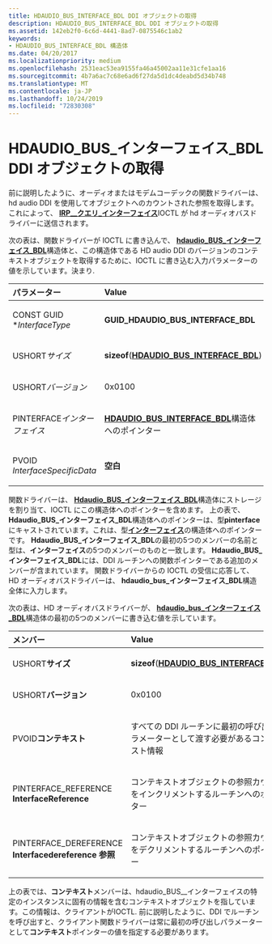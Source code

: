 ```yaml
---
title: HDAUDIO_BUS_INTERFACE_BDL DDI オブジェクトの取得
description: HDAUDIO_BUS_INTERFACE_BDL DDI オブジェクトの取得
ms.assetid: 142eb2f0-6c6d-4441-8ad7-0875546c1ab2
keywords:
- HDAUDIO_BUS_INTERFACE_BDL 構造体
ms.date: 04/20/2017
ms.localizationpriority: medium
ms.openlocfilehash: 2531eac53ea9155fa46a45002aa11e31cfe1aa16
ms.sourcegitcommit: 4b7a6ac7c68e6ad6f27da5d1dc4deabd5d34b748
ms.translationtype: MT
ms.contentlocale: ja-JP
ms.lasthandoff: 10/24/2019
ms.locfileid: "72830308"
---
```

# <a name="obtaining-an-hdaudio_bus_interface_bdl-ddi-object"></a>HDAUDIO\_BUS\_インターフェイス\_BDL DDI オブジェクトの取得


前に説明したように、オーディオまたはモデムコーデックの関数ドライバーは、hd audio DDI を使用してオブジェクトへのカウントされた参照を取得します。これによって、 [**IRP\_\_クエリ\_インターフェイス**](https://docs.microsoft.com/windows-hardware/drivers/kernel/irp-mn-query-interface)IOCTL が hd オーディオバスドライバーに送信されます。

次の表は、関数ドライバーが IOCTL に書き込んで、 [**hdaudio\_BUS\_インターフェイス\_BDL**](https://docs.microsoft.com/windows-hardware/drivers/ddi/hdaudio/ns-hdaudio-_hdaudio_bus_interface_bdl)構造体と、この構造体である HD audio DDI のバージョンのコンテキストオブジェクトを取得するために、IOCTL に書き込む入力パラメーターの値を示しています。決まり.

<table>
<colgroup>
<col width="50%" />
<col width="50%" />
</colgroup>
<thead>
<tr class="header">
<th align="left">パラメーター</th>
<th align="left">Value</th>
</tr>
</thead>
<tbody>
<tr class="odd">
<td align="left"><p>CONST GUID *<em>InterfaceType</em></p></td>
<td align="left"><p><strong>GUID_HDAUDIO_BUS_INTERFACE_BDL</strong></p></td>
</tr>
<tr class="even">
<td align="left"><p>USHORT<em>サイズ</em></p></td>
<td align="left"><p><strong>sizeof</strong>(<a href="https://docs.microsoft.com/windows-hardware/drivers/ddi/hdaudio/ns-hdaudio-_hdaudio_bus_interface_bdl" data-raw-source="[&lt;strong&gt;HDAUDIO_BUS_INTERFACE_BDL&lt;/strong&gt;](https://docs.microsoft.com/windows-hardware/drivers/ddi/hdaudio/ns-hdaudio-_hdaudio_bus_interface_bdl)"><strong>HDAUDIO_BUS_INTERFACE_BDL</strong></a>)</p></td>
</tr>
<tr class="odd">
<td align="left"><p>USHORT<em>バージョン</em></p></td>
<td align="left"><p>0x0100</p></td>
</tr>
<tr class="even">
<td align="left"><p>PINTERFACE<em>インターフェイス</em></p></td>
<td align="left"><p><a href="https://docs.microsoft.com/windows-hardware/drivers/ddi/hdaudio/ns-hdaudio-_hdaudio_bus_interface_bdl" data-raw-source="[&lt;strong&gt;HDAUDIO_BUS_INTERFACE_BDL&lt;/strong&gt;](https://docs.microsoft.com/windows-hardware/drivers/ddi/hdaudio/ns-hdaudio-_hdaudio_bus_interface_bdl)"><strong>HDAUDIO_BUS_INTERFACE_BDL</strong></a>構造体へのポインター</p></td>
</tr>
<tr class="odd">
<td align="left"><p>PVOID <em>InterfaceSpecificData</em></p></td>
<td align="left"><p><strong>空白</strong></p></td>
</tr>
</tbody>
</table>

 

関数ドライバーは、 [**Hdaudio\_BUS\_インターフェイス\_BDL**](https://docs.microsoft.com/windows-hardware/drivers/ddi/hdaudio/ns-hdaudio-_hdaudio_bus_interface_bdl)構造体にストレージを割り当て、IOCTL にこの構造体へのポインターを含めます。 上の表で、 **Hdaudio\_BUS\_インターフェイス\_BDL**構造体へのポインターは、型**pinterface**にキャストされています。これは、型[**インターフェイス**](https://docs.microsoft.com/windows-hardware/drivers/ddi/wdm/ns-wdm-_interface)の構造体へのポインターです。 **Hdaudio\_BUS\_インターフェイス\_BDL**の最初の5つのメンバーの名前と型は、**インターフェイス**の5つのメンバーのものと一致します。 **Hdaudio\_BUS\_インターフェイス\_BDL**には、DDI ルーチンへの関数ポインターである追加のメンバーが含まれています。 関数ドライバーからの IOCTL の受信に応答して、HD オーディオバスドライバーは、 **hdaudio\_bus\_インターフェイス\_BDL**構造全体に入力します。

次の表は、HD オーディオバスドライバーが、 [**hdaudio\_bus\_インターフェイス\_BDL**](https://docs.microsoft.com/windows-hardware/drivers/ddi/hdaudio/ns-hdaudio-_hdaudio_bus_interface_bdl)構造体の最初の5つのメンバーに書き込む値を示しています。

<table>
<colgroup>
<col width="50%" />
<col width="50%" />
</colgroup>
<thead>
<tr class="header">
<th align="left">メンバー</th>
<th align="left">Value</th>
</tr>
</thead>
<tbody>
<tr class="odd">
<td align="left"><p>USHORT<strong>サイズ</strong></p></td>
<td align="left"><p><strong>sizeof</strong>(<a href="https://docs.microsoft.com/windows-hardware/drivers/ddi/hdaudio/ns-hdaudio-_hdaudio_bus_interface_bdl" data-raw-source="[&lt;strong&gt;HDAUDIO_BUS_INTERFACE_BDL&lt;/strong&gt;](https://docs.microsoft.com/windows-hardware/drivers/ddi/hdaudio/ns-hdaudio-_hdaudio_bus_interface_bdl)"><strong>HDAUDIO_BUS_INTERFACE_BDL</strong></a>)</p></td>
</tr>
<tr class="even">
<td align="left"><p>USHORT<strong>バージョン</strong></p></td>
<td align="left"><p>0x0100</p></td>
</tr>
<tr class="odd">
<td align="left"><p>PVOID<strong>コンテキスト</strong></p></td>
<td align="left"><p>すべての DDI ルーチンに最初の呼び出しパラメーターとして渡す必要があるコンテキスト情報</p></td>
</tr>
<tr class="even">
<td align="left"><p>PINTERFACE_REFERENCE <strong>InterfaceReference</strong></p></td>
<td align="left"><p>コンテキストオブジェクトの参照カウントをインクリメントするルーチンへのポインター</p></td>
</tr>
<tr class="odd">
<td align="left"><p>PINTERFACE_DEREFERENCE <strong>Interfacedereference 参照</strong></p></td>
<td align="left"><p>コンテキストオブジェクトの参照カウントをデクリメントするルーチンへのポインター</p></td>
</tr>
</tbody>
</table>

 

上の表では、**コンテキスト**メンバーは、hdaudio\_BUS\_\_インターフェイスの特定のインスタンスに固有の情報を含むコンテキストオブジェクトを指しています。この情報は、クライアントがIOCTL. 前に説明したように、DDI でルーチンを呼び出すと、クライアント関数ドライバーは常に最初の呼び出しパラメーターとして**コンテキスト**ポインターの値を指定する必要があります。

 

 




